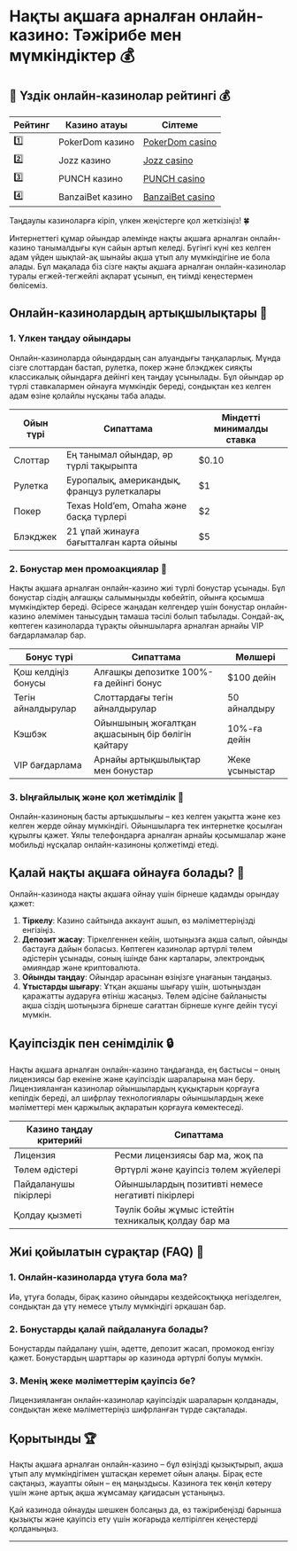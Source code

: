 # Нақты ақшаға арналған онлайн-казино: Тәжірибе мен мүмкіндіктер 💰
## 🎰 Үздік онлайн-казинолар рейтингі 💰

| Рейтинг | Казино атауы      | Сілтеме           |
|---------|--------------------|-------------------|
| 1️⃣     | PokerDom казино     | [PokerDom casino](https://brandplay.link/Bxg7SC7H)  |
| 2️⃣     | Jozz казино         | [Jozz casino](https://tk435zi5i9.com/alt/jozz/registration?e8250665e216213938eeaefaf3e61c0a) |
| 3️⃣     | PUNCH казино        | [PUNCH casino](https://betpunch1.com/d638d6d39)   |
| 4️⃣     | BanzaiBet казино    | [BanzaiBet casino](https://bnzstr009.com/e9rVJ)  |

Таңдаулы казиноларға кіріп, үлкен жеңістерге қол жеткізіңіз! 🍀

Интернеттегі құмар ойындар әлемінде нақты ақшаға арналған онлайн-казино танымалдығы күн сайын артып келеді. Бүгінгі күні кез келген адам үйден шықпай-ақ шынайы ақша ұтып алу мүмкіндігіне ие бола алады. Бұл мақалада біз сізге нақты ақшаға арналған онлайн-казинолар туралы егжей-тегжейлі ақпарат ұсынып, ең тиімді кеңестермен бөлісеміз.

## Онлайн-казинолардың артықшылықтары 🎯

### 1. Үлкен таңдау ойындары
Онлайн-казиноларда ойындардың сан алуандығы таңқаларлық. Мұнда сізге слоттардан бастап, рулетка, покер және блэкджек сияқты классикалық ойындарға дейінгі кең таңдау ұсынылады. Бұл ойындар әр түрлі ставкалармен ойнауға мүмкіндік береді, сондықтан кез келген адам өзіне қолайлы нұсқаны таба алады.

| Ойын түрі       | Сипаттама                         | Міндетті минималды ставка |
|-----------------|-----------------------------------|---------------------------|
| Слоттар         | Ең танымал ойындар, әр түрлі тақырыпта  | $0.10                     |
| Рулетка         | Еуропалық, американдық, француз рулеткалары | $1                        |
| Покер           | Texas Hold’em, Omaha және басқа түрлері | $2                        |
| Блэкджек        | 21 ұпай жинауға бағытталған карта ойыны | $5                        |

### 2. Бонустар мен промоакциялар 🎁
Нақты ақшаға арналған онлайн-казино жиі түрлі бонустар ұсынады. Бұл бонустар сіздің алғашқы салымыңызды көбейтіп, ойынға қосымша мүмкіндіктер береді. Әсіресе жаңадан келгендер үшін бонустар онлайн-казино әлемімен танысудың тамаша тәсілі болып табылады. Сондай-ақ, көптеген казиноларда тұрақты ойыншыларға арналған арнайы VIP бағдарламалар бар.

| Бонус түрі             | Сипаттама                                | Мөлшері            |
|------------------------|------------------------------------------|--------------------|
| Қош келдіңіз бонусы    | Алғашқы депозитке 100%-ға дейінгі бонус   | $100 дейін         |
| Тегін айналдырулар     | Слоттардағы тегін айналдырулар            | 50 айналдыру       |
| Кэшбэк                 | Ойыншының жоғалтқан ақшасының бір бөлігін қайтару | 10%-ға дейін       |
| VIP бағдарлама         | Арнайы артықшылықтар мен бонустар         | Жеке ұсыныстар      |

### 3. Ыңғайлылық және қол жетімділік 📱
Онлайн-казиноның басты артықшылығы – кез келген уақытта және кез келген жерде ойнау мүмкіндігі. Ойыншыларға тек интернетке қосылған құрылғы қажет. Ұялы телефондарға арналған арнайы қосымшалар және мобильді нұсқалар онлайн-казиноны қолжетімді етеді. 

## Қалай нақты ақшаға ойнауға болады? 🤑

Онлайн-казинода нақты ақшаға ойнау үшін бірнеше қадамды орындау қажет:

1. **Тіркелу**: Казино сайтында аккаунт ашып, өз мәліметтеріңізді енгізіңіз.
2. **Депозит жасау**: Тіркелгеннен кейін, шотыңызға ақша салып, ойынды бастауға дайын боласыз. Көптеген казинолар әртүрлі төлем әдістерін ұсынады, соның ішінде банк карталары, электрондық әмияндар және криптовалюта.
3. **Ойынды таңдау**: Ойындар арасынан өзіңізге ұнағанын таңдаңыз.
4. **Ұтыстарды шығару**: Ұтқан ақшаны шығару үшін, шотыңыздан қаражатты аударуға өтініш жасаңыз. Төлем әдісіне байланысты ақша сіздің шотыңызға бірнеше сағаттан бірнеше күнге дейін түсуі мүмкін.

## Қауіпсіздік пен сенімділік 🔒

Нақты ақшаға арналған онлайн-казино таңдағанда, ең бастысы – оның лицензиясы бар екеніне және қауіпсіздік шараларына мән беру. Лицензияланған казинолар ойыншылардың құқықтарын қорғауға кепілдік береді, ал шифрлау технологиялары ойыншылардың жеке мәліметтері мен қаржылық ақпаратын қорғауға көмектеседі.

| Казино таңдау критерийі | Сипаттама                                |
|------------------------|------------------------------------------|
| Лицензия               | Ресми лицензиясы бар ма, жоқ па          |
| Төлем әдістері         | Әртүрлі және қауіпсіз төлем жүйелері     |
| Пайдаланушы пікірлері  | Ойыншылардың позитивті немесе негативті пікірлері |
| Қолдау қызметі         | Тәулік бойы жұмыс істейтін техникалық қолдау бар ма |

## Жиі қойылатын сұрақтар (FAQ) 🤔

### 1. Онлайн-казиноларда ұтуға бола ма?
Иә, ұтуға болады, бірақ казино ойындары кездейсоқтыққа негізделген, сондықтан да ұту немесе ұтылу мүмкіндігі әрқашан бар.

### 2. Бонустарды қалай пайдалануға болады?
Бонустарды пайдалану үшін, әдетте, депозит жасап, промокод енгізу қажет. Бонустардың шарттары әр казинода әртүрлі болуы мүмкін.

### 3. Менің жеке мәліметтерім қауіпсіз бе?
Лицензияланған онлайн-казинолар қауіпсіздік шараларын қолданады, сондықтан жеке мәліметтеріңіз шифрланған түрде сақталады.

## Қорытынды 🏆

Нақты ақшаға арналған онлайн-казино – бұл өзіңізді қызықтырып, ақша ұтып алу мүмкіндігімен ұштасқан керемет ойын алаңы. Бірақ есте сақтаңыз, жауапты ойын – ең маңыздысы. Казиноға тек көңіл көтеру үшін және артық ақша жұмсамау қағидасын ұстаныңыз.

Қай казинода ойнауды шешкен болсаңыз да, өз тәжірибеңізді барынша қызықты және қауіпсіз ету үшін жоғарыда келтірілген кеңестерді қолданыңыз.

---

